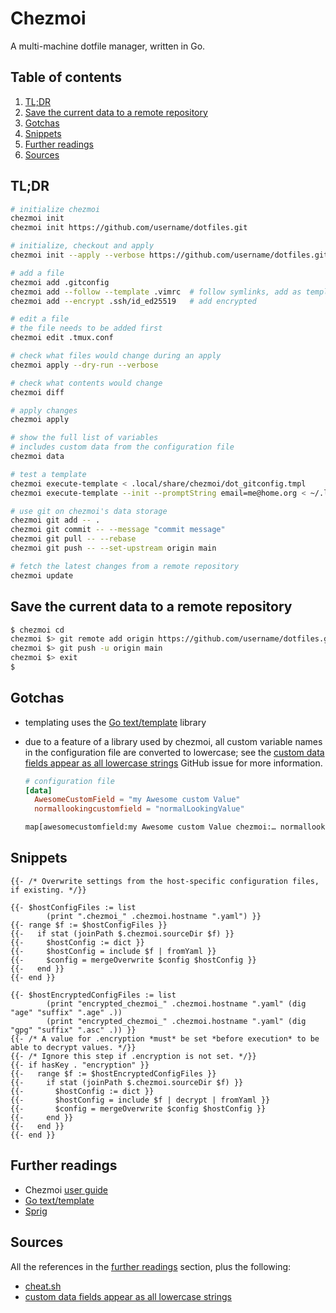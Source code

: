 # Chezmoi

A multi-machine dotfile manager, written in Go.

## Table of contents <!-- omit in toc -->

1. [TL;DR](#tldr)
1. [Save the current data to a remote repository](#save-the-current-data-to-a-remote-repository)
1. [Gotchas](#gotchas)
1. [Snippets](#snippets)
1. [Further readings](#further-readings)
1. [Sources](#sources)

## TL;DR

```sh
# initialize chezmoi
chezmoi init
chezmoi init https://github.com/username/dotfiles.git

# initialize, checkout and apply
chezmoi init --apply --verbose https://github.com/username/dotfiles.git

# add a file
chezmoi add .gitconfig
chezmoi add --follow --template .vimrc  # follow symlinks, add as template
chezmoi add --encrypt .ssh/id_ed25519   # add encrypted

# edit a file
# the file needs to be added first
chezmoi edit .tmux.conf

# check what files would change during an apply
chezmoi apply --dry-run --verbose

# check what contents would change
chezmoi diff

# apply changes
chezmoi apply

# show the full list of variables
# includes custom data from the configuration file
chezmoi data

# test a template
chezmoi execute-template < .local/share/chezmoi/dot_gitconfig.tmpl
chezmoi execute-template --init --promptString email=me@home.org < ~/.local/share/chezmoi/.chezmoi.yaml.tmpl

# use git on chezmoi's data storage
chezmoi git add -- .
chezmoi git commit -- --message "commit message"
chezmoi git pull -- --rebase
chezmoi git push -- --set-upstream origin main

# fetch the latest changes from a remote repository
chezmoi update
```

## Save the current data to a remote repository

```sh
$ chezmoi cd
chezmoi $> git remote add origin https://github.com/username/dotfiles.git
chezmoi $> git push -u origin main
chezmoi $> exit
$
```

## Gotchas

- templating uses the [Go text/template] library
- due to a feature of a library used by chezmoi, all custom variable names in the configuration file are converted to lowercase; see the [custom data fields appear as all lowercase strings] GitHub issue for more information.

  ```toml
  # configuration file
  [data]
    AwesomeCustomField = "my Awesome custom Value"
    normallookingcustomfield = "normalLookingValue"
  ```

  ```txt
  map[awesomecustomfield:my Awesome custom Value chezmoi:… normallookingcustomfield:normalLookingValue]
  ```

## Snippets

```golang
{{- /* Overwrite settings from the host-specific configuration files, if existing. */}}

{{- $hostConfigFiles := list
        (print ".chezmoi_" .chezmoi.hostname ".yaml") }}
{{- range $f := $hostConfigFiles }}
{{-   if stat (joinPath $.chezmoi.sourceDir $f) }}
{{-     $hostConfig := dict }}
{{-     $hostConfig = include $f | fromYaml }}
{{-     $config = mergeOverwrite $config $hostConfig }}
{{-   end }}
{{- end }}

{{- $hostEncryptedConfigFiles := list
        (print "encrypted_chezmoi_" .chezmoi.hostname ".yaml" (dig "age" "suffix" ".age" .))
        (print "encrypted_chezmoi_" .chezmoi.hostname ".yaml" (dig "gpg" "suffix" ".asc" .)) }}
{{- /* A value for .encryption *must* be set *before execution* to be able to decrypt values. */}}
{{- /* Ignore this step if .encryption is not set. */}}
{{- if hasKey . "encryption" }}
{{-   range $f := $hostEncryptedConfigFiles }}
{{-     if stat (joinPath $.chezmoi.sourceDir $f) }}
{{-       $hostConfig := dict }}
{{-       $hostConfig = include $f | decrypt | fromYaml }}
{{-       $config = mergeOverwrite $config $hostConfig }}
{{-     end }}
{{-   end }}
{{- end }}
```

## Further readings

- Chezmoi [user guide]
- [Go text/template]
- [Sprig]

## Sources

All the references in the [further readings] section, plus the following:

- [cheat.sh]
- [custom data fields appear as all lowercase strings]

<!--
  References
  -->

<!-- Upstream -->
[user guide]: https://www.chezmoi.io/user-guide/setup/

<!-- In-article sections -->
[further readings]: #further-readings

<!-- Others -->
[cheat.sh]: https://cheat.sh/chezmoi
[custom data fields appear as all lowercase strings]: https://github.com/twpayne/chezmoi/issues/463
[go text/template]: https://pkg.go.dev/text/template
[sprig]: https://masterminds.github.io/sprig/
